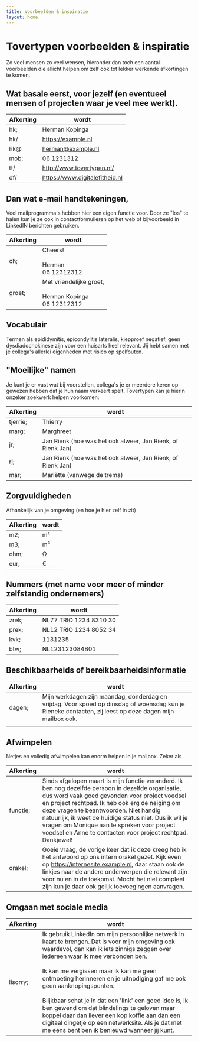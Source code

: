 ```yaml
---
title: Voorbeelden & inspiratie
layout: home
---
```


# Tovertypen voorbeelden & inspiratie

Zo veel mensen zo veel wensen, hieronder dan toch een aantal voorbeelden die allicht helpen om zelf ook tot lekker werkende afkortingen te komen.

## Wat basale eerst, voor jezelf (en eventueel mensen of projecten waar je veel mee werkt).

| Afkorting | wordt |
| -------- | ------- |
| hk;  | Herman Kopinga |
| hk/  | https://example.nl |
| hk@  | herman@example.nl |
| mob;  | 06 1231312 |
| tt/  | http://www.tovertypen.nl/ |
| df/  | https://www.digitalefitheid.nl |

## Dan wat e-mail handtekeningen, 
Veel mailprogramma's hebben hier een eigen functie voor. Door ze "los" te halen kun je ze ook in contactformulieren op het web of bijvoorbeeld in LinkedIN berichten gebruiken.

| Afkorting | wordt |
| -------- | ------- |
|ch; | Cheers!<br /><br />Herman<br />06 12312312 |
|groet; | Met vriendelijke groet, <br /><br />Herman Kopinga<br />06 12312312 |

## Vocabulair
Termen als epididymitis, epicondylitis lateralis, kiepproef negatief, geen dysdiadochokinese zijn voor een huisarts heel relevant. Jij hebt samen met je collega's allerlei eigenheden met risico op spelfouten.

## "Moeilijke" namen
Je kunt je er vast wat bij voorstellen, collega's je er meerdere keren op gewezen hebben dat je hun naam verkeert spelt. Tovertypen kan je hierin onzeker zoekwerk helpen voorkomen:

| Afkorting | wordt |
| -------- | ------- |
| tjerrie;  | Thierry |
| marg;  | Marghreet |
| jr;  | Jan Rienk (hoe was het ook alweer, Jan Rienk, of Rienk Jan) |
| rj;  | Jan Rienk (hoe was het ook alweer, Jan Rienk, of Rienk Jan) |
| mar;  | Mariëtte (vanwege de trema) |

## Zorgvuldigheden
Afhankelijk van je omgeving (en hoe je hier zelf in zit) 

| Afkorting | wordt |
| -------- | ------- |
| m2;      | m²      |
| m3;      | m³      |
| ohm;     | Ω       |
| eur;     | €       |

## Nummers (met name voor meer of minder zelfstandig ondernemers)

| Afkorting | wordt |
| -------- | ------- |
| zrek; | NL77 TRIO 1234 8310 30 |
| prek; | NL12 TRIO 1234 8052 34 |
| kvk; | 1131235 |
| btw; | NL123123084B01 |

## Beschikbaarheids of bereikbaarheidsinformatie

| Afkorting | wordt |
| -------- | ------- |
| dagen; | Mijn werkdagen zijn maandag, donderdag en vrijdag. Voor spoed op dinsdag of woensdag kun je Rieneke contacten, zij leest op deze dagen mijn mailbox ook. |
| | |

## Afwimpelen
Netjes en volledig afwimpelen kan enorm helpen in je mailbox. Zeker als

| Afkorting | wordt |
| -------- | ------- |
| functie; | Sinds afgelopen maart is mijn functie veranderd. Ik ben nog dezelfde persoon in dezelfde organisatie, dus word vaak goed gevonden voor project voedsel en project rechtpad. Ik heb ook erg de neiging om deze vragen te beantwoorden. Niet handig natuurlijk, ik weet de huidige status niet. Dus ik wil je vragen om Monique aan te spreken voor project voedsel en Anne te contacten voor project rechtpad. Dankjewel! |
| orakel; | Goeie vraag, de vorige keer dat ik deze kreeg heb ik het antwoord op ons intern orakel gezet. Kijk even op https://internesite.example.nl, daar staan ook de linkjes naar de andere onderwerpen die relevant zijn voor nu en in de toekomst. Mocht het niet compleet zijn kun je daar ook gelijk toevoegingen aanvragen. |

## Omgaan met sociale media

| Afkorting | wordt |
| -------- | ------- |
| lisorry; | Ik gebruik LinkedIn om mijn persoonlijke netwerk in kaart te brengen. Dat is voor mijn omgeving ook waardevol, dan kan ik iets zinnigs zeggen over iedereen waar ik mee verbonden ben. <br /><br />Ik kan me vergissen maar ik kan me geen ontmoeting herinneren en je uitnodiging gaf me ook geen aanknopingspunten.<br /><br /> Blijkbaar schat je in dat een 'link' een goed idee is, ik ben gewend om dat blindelings te geloven maar koppel daar dan liever een kop koffie aan dan een digitaal dingetje op een netwerksite. Als je dat met me eens bent ben ik benieuwd wanneer jij kunt. |
